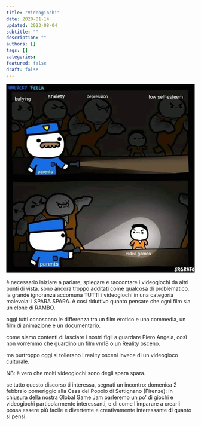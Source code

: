 ```yaml
---
title: "Videogiochi"
date: 2020-01-14
updated: 2023-08-04
subtitle: ""
description: ""
authors: []
tags: []
categories:
featured: false
draft: false
---
```

![](../../../assets/img/post/2020/parlare-di-videogiochi_featured.jpg)

è necessario iniziare a parlare, spiegare e raccontare i videogiochi da altri punti di vista.
sono ancora troppo additati come qualcosa di problematico.
la grande ignoranza accomuna TUTTI i videogiochi in una categoria malevola: i SPARA SPARA.
è così riduttivo quanto pensare che ogni film sia un clone di RAMBO.

oggi tutti conoscono le differenza tra un film erotico e una commedia, un film di animazione e un documentario.

come siamo contenti di lasciare i nostri figli a guardare Piero Angela, così non vorremmo che guardino un film vm18 o un Reality osceno.

ma purtroppo oggi si tollerano i reality osceni invece di un videogioco culturale.

NB: è vero che molti videogiochi sono degli spara spara.

se tutto questo discorso ti interessa, segnati un incontro: domenica 2 febbraio pomeriggio alla Casa del Popolo di Settignano (Firenze): in chiusura della nostra Global Game Jam parleremo un po’ di giochi e videogiochi particolarmente interessanti, e di come l’imparare a crearli possa essere più facile e divertente e creativamente interessante di quanto si pensi.
